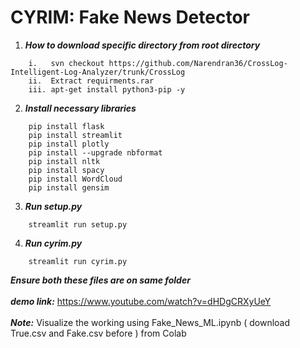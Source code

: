 # CYRIM: Fake News Detector
1. ***How to download specific directory from root directory***<br />
```
    i.   svn checkout https://github.com/Narendran36/CrossLog-Intelligent-Log-Analyzer/trunk/CrossLog
    ii.  Extract requirments.rar
    iii. apt-get install python3-pip -y
```

2. ***Install necessary libraries***<br />
```
    pip install flask
    pip install streamlit
    pip install plotly
    pip install --upgrade nbformat
    pip install nltk
    pip install spacy
    pip install WordCloud
    pip install gensim
```
3. ***Run setup.py***<br />
```
    streamlit run setup.py
```
4. ***Run cyrim.py***<br />
```
    streamlit run cyrim.py
```
***Ensure both these files are on same folder***<br />
<br />
***demo link:*** https://www.youtube.com/watch?v=dHDgCRXyUeY<br />
<br />
***Note:*** Visualize the working using Fake_News_ML.ipynb ( download True.csv and Fake.csv before ) from Colab
